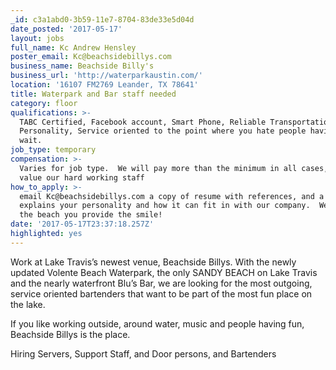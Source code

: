 ```yaml
---
_id: c3a1abd0-3b59-11e7-8704-83de33e5d04d
date_posted: '2017-05-17'
layout: jobs
full_name: Kc Andrew Hensley
poster_email: Kc@beachsidebillys.com
business_name: Beachside Billy's
business_url: 'http://waterparkaustin.com/'
location: '16107 FM2769 Leander, TX 78641'
title: Waterpark and Bar staff needed
category: floor
qualifications: >-
  TABC Certified, Facebook account, Smart Phone, Reliable Transportation, Great
  Personality, Service oriented to the point where you hate people having to
  wait.
job_type: temporary
compensation: >-
  Varies for job type.  We will pay more than the minimum in all cases, and we
  value our hard working staff
how_to_apply: >-
  email Kc@beachsidebillys.com a copy of resume with references, and a note that
  explains your personality and how it can fit in with our company.  We provide
  the beach you provide the smile!
date: '2017-05-17T23:37:18.257Z'
highlighted: yes
---
```

Work at Lake Travis’s newest venue, Beachside Billys. With the newly updated Volente Beach Waterpark, the only SANDY BEACH on Lake Travis and the nearly waterfront Blu’s Bar, we are looking for the most outgoing, service oriented bartenders that want to be part of the most fun place on the lake.

If you like working outside, around water, music and people having fun, Beachside Billys is the place.

Hiring Servers, Support Staff, and Door persons, and Bartenders
